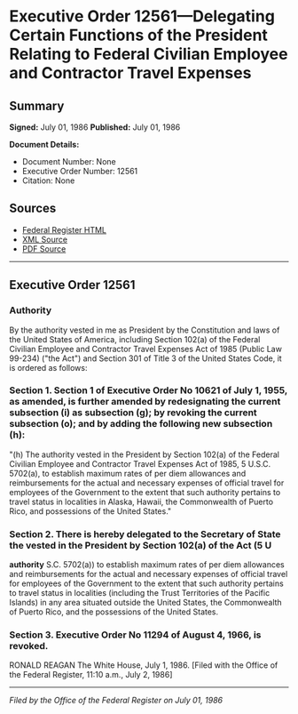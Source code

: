 # Executive Order 12561—Delegating Certain Functions of the President Relating to Federal Civilian Employee and Contractor Travel Expenses

## Summary

**Signed:** July 01, 1986
**Published:** July 01, 1986

**Document Details:**
- Document Number: None
- Executive Order Number: 12561
- Citation: None

## Sources
- [Federal Register HTML](https://www.presidency.ucsb.edu/documents/executive-order-12561-delegating-certain-functions-the-president-relating-federal-civilian)
- [XML Source](None)
- [PDF Source](None)

---

## Executive Order 12561

### Authority

By the authority vested in me as President by the Constitution and laws of the United States of America, including Section 102(a) of the Federal Civilian Employee and Contractor Travel Expenses Act of 1985 (Public Law 99-234) ("the Act") and Section 301 of Title 3 of the United States Code, it is ordered as follows:
### Section 1. Section 1 of Executive Order No 10621 of July 1, 1955, as amended, is further amended by redesignating the current subsection (i) as subsection (g); by revoking the current subsection (o); and by adding the following new subsection (h):

"(h) The authority vested in the President by Section 102(a) of the Federal Civilian Employee and Contractor Travel Expenses Act of 1985, 5 U.S.C. 5702(a), to establish maximum rates of per diem allowances and reimbursements for the actual and necessary expenses of official travel for employees of the Government to the extent that such authority pertains to travel status in localities in Alaska, Hawaii, the Commonwealth of Puerto Rico, and possessions of the United States."
### Section 2. There is hereby delegated to the Secretary of State the  vested in the President by Section 102(a) of the Act (5 U

**authority**
S.C. 5702(a)) to establish maximum rates of per diem allowances and reimbursements for the actual and necessary expenses of official travel for employees of the Government to the extent that such authority pertains to travel status in localities (including the Trust Territories of the Pacific Islands) in any area situated outside the United States, the Commonwealth of Puerto Rico, and the possessions of the United States.

### Section 3. Executive Order No 11294 of August 4, 1966, is revoked.

RONALD REAGAN
The White House,
July 1, 1986.
[Filed with the Office of the Federal Register, 11:10 a.m., July 2, 1986]

---

*Filed by the Office of the Federal Register on July 01, 1986*
